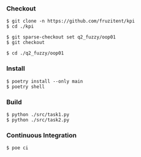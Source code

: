 ### Checkout
```shell
$ git clone -n https://github.com/fruzitent/kpi
$ cd ./kpi

$ git sparse-checkout set q2_fuzzy/oop01
$ git checkout

$ cd ./q2_fuzzy/oop01
```

### Install
```shell
$ poetry install --only main
$ poetry shell
```

### Build
```shell
$ python ./src/task1.py
$ python ./src/task2.py
```

### Continuous Integration
```shell
$ poe ci
```
